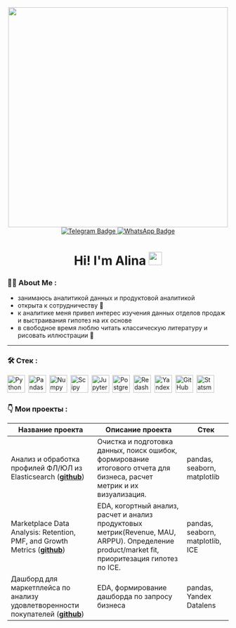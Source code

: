 <div id="header" align="center">
  <img src="https://user-images.githubusercontent.com/74038190/212750155-3ceddfbd-19d3-40a3-87af-8d329c8323c4.gif" width="500"/>
</div>

<div id="badges" align="center">
  <a href="https://t.me/Garnetmoon">
    <img src="https://img.shields.io/badge/Telegram-blue?logo=Telegram&logoColor=white&style=for-the-badge" alt="Telegram Badge"/>
  </a>
  <a href="https://wa.me/79107572752">
    <img src="https://img.shields.io/badge/WhatsApp-green?logo=WhatsApp&logoColor=white&style=for-the-badge" alt="WhatsApp Badge"/>
  </a>
</div>

<h1 align="center">
  Hi! I'm Alina 
  <img src="https://media.giphy.com/media/hvRJCLFzcasrR4ia7z/giphy.gif" width="30px" alt="wave"/>
</h1>

### :woman_technologist: About Me :

- занимаюсь аналитикой данных и продуктовой аналитикой
- открыта к сотрудничеству :handshake:
- к аналитике меня привел интерес изучения данных отделов продаж и выстраивания гипотез на их основе
- в свободное время люблю читать классическую литературу и рисовать иллюстрации :open_book:

---

### :hammer_and_wrench: Стек :
<div>
  <img src="https://img.shields.io/badge/python-white?logo=python&style=for-the-badge" title="Python" alt="Python" height="40"/>&nbsp;
  <img src="https://img.shields.io/badge/pandas-white?logo=pandas&logoColor=blue&style=for-the-badge" title="Pandas" alt="Pandas" height="40"/>&nbsp;
  <img src="https://img.shields.io/badge/numpy-white?logo=numpy&logoColor=blue&style=for-the-badge" title="Numpy" alt="Numpy" height="40"/>&nbsp;
  <img src="https://img.shields.io/badge/scipy-white?logo=scipy&logoColor=black&style=for-the-badge" title="Scipy" alt="Scipy" height="40"/>&nbsp;
  <img src="https://img.shields.io/badge/jupyter_notebook-white?logo=jupyter&style=for-the-badge" title="Jupyter" alt="Jupyter" height="40"/>&nbsp;
  <img src="https://img.shields.io/badge/postgresql-white?logo=postgresql&style=for-the-badge" title="PostgreSQL" alt="PostgreSQL" height="40"/>&nbsp;
  <img src="https://img.shields.io/badge/redash-white?logo=redash&logoColor=black&style=for-the-badge" title="Redash" alt="Redash" height="40"/>&nbsp;
  <img src="https://img.shields.io/badge/yandexdatalens-white?style=for-the-badge&logoColor=yellow" title="YandexDatalens" alt="YandexDatalens" height="40"/>&nbsp;
  <img src="https://img.shields.io/badge/github-white?logo=github&logoColor=black&style=for-the-badge" title="GitHub" alt="GitHub" height="40"/>&nbsp;
  <img src="https://img.shields.io/badge/statsmodels-white?style=for-the-badge" title="Statsmodels" alt="Statsmodels" height="40"/>&nbsp; 
</div>

### :point_down: Мои проекты :
|Название проекта| Описание проекта| Стек|
|----------------|-----------------|-----|
|Анализ и обработка профилей ФЛ/ЮЛ из Elasticsearch  (__[github](https://github.com/Kriuchkova-alina/elasticsearch-profile-analysis)__)|Очистка и подготовка данных, поиск ошибок, формирование итогового отчета для бизнеса, расчет метрик и их визуализация.|pandas, seaborn, matplotlib|
|Marketplace Data Analysis: Retention, PMF, and Growth Metrics  (__[github](https://github.com/Kriuchkova-alina/marketplace-product-analytics)__)|EDA, когортный анализ, расчет и анализ продуктовых метрик(Revenue, MAU, ARPPU). Определение product/market fit, приоритезация гипотез по ICE. |pandas, seaborn, matplotlib, ICE|
|Дашборд для маркетплейса по анализу удовлетворенности покупателей  (__[github](https://github.com/Kriuchkova-alina/Customer-Satisfaction-Dashboard)__)|EDA, формирование дашборда по запросу бизнеса|pandas, Yandex Datalens|

